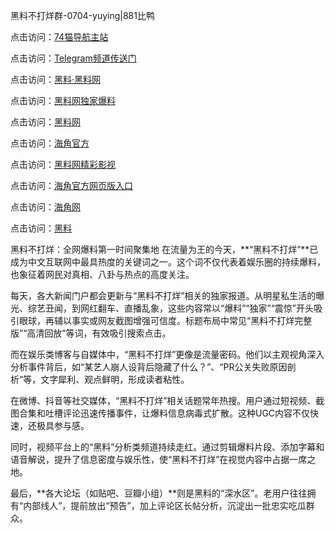 黑料不打烊群-0704-yuying|881比鸭

点击访问：<a href="https://74mao.com/">74猫导航主站</a>

点击访问：<a href="https://74mao.com/">Telegram频道传送门</a>

点击访问：<a href="https://heiliaolvzlu3.pages.dev">黑料·黑料网</a>

点击访问：<a href="https://heiliaoyvnrda.pages.dev">黑料网独家爆料</a>

点击访问：<a href="https://haef.pages.dev/">黑料网</a>

点击访问：<a href="https://gdas.pages.dev/">海角官方</a>

点击访问：<a href="https://sdfsh.pages.dev/">黑料网精彩影视</a>

点击访问：<a href="https://sdbsd.pages.dev/">海角官方网页版入口</a>

点击访问：<a href="https://ert-6he.pages.dev/">海角网</a>

点击访问：<a href="https://gbs-3wd.pages.dev/">黑料</a>

黑料不打烊：全网爆料第一时间聚集地
在流量为王的今天，**“黑料不打烊”**已成为中文互联网中最具热度的关键词之一。这个词不仅代表着娱乐圈的持续爆料，也象征着网民对真相、八卦与热点的高度关注。

每天，各大新闻门户都会更新与“黑料不打烊”相关的独家报道。从明星私生活的曝光、综艺丑闻，到网红翻车、直播乱象，这些内容常以“爆料”“独家”“震惊”开头吸引眼球，再辅以事实或网友截图增强可信度。标题布局中常见“黑料不打烊完整版”“高清回放”等词，有效吸引搜索点击。

而在娱乐类博客与自媒体中，“黑料不打烊”更像是流量密码。他们以主观视角深入分析事件背后，如“某艺人崩人设背后隐藏了什么？”、“PR公关失败原因剖析”等，文字犀利、观点鲜明，形成读者粘性。

在微博、抖音等社交媒体，“黑料不打烊”相关话题常年热搜。用户通过短视频、截图合集和吐槽评论迅速传播事件，让爆料信息病毒式扩散。这种UGC内容不仅快速，还极具参与感。

同时，视频平台上的“黑料”分析类频道持续走红。通过剪辑爆料片段、添加字幕和语音解说，提升了信息密度与娱乐性，使“黑料不打烊”在视觉内容中占据一席之地。

最后，**各大论坛（如贴吧、豆瓣小组）**则是黑料的“深水区”。老用户往往拥有“内部线人”，提前放出“预告”，加上评论区长帖分析，沉淀出一批忠实吃瓜群众。

